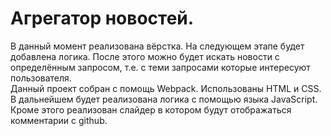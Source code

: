 # Агрегатор новостей.
В данный момент реализована вёрстка. На следующем этапе будет добавлена логика. После этого можно будет искать новости с определённым 
запросом, т.е. с теми запросами которые интересуют пользователя.<br>
Данный проект собран с помощь Webpack. Использованы HTML и CSS. В дальнейшем будет реализована логика с помощью языка JavaScript.<br>
Кроме этого реализован слайдер в котором будут отображаться комментарии с github.
